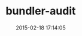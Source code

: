 ---
layout: post
title:  "bundler-audit"
repo:   "rubysec/bundler-audit"
date:   2015-02-18 17:14:05
gemurl: https://github.com/rubysec/bundler-audit#readme
---